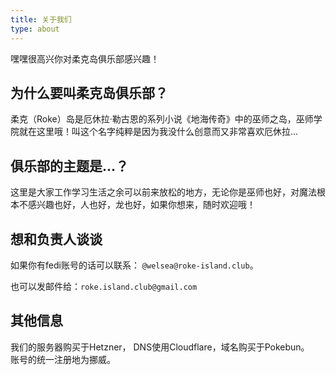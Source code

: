 ```yaml
---
title: 关于我们
type: about
---
```


嘿嘿很高兴你对柔克岛俱乐部感兴趣！

## 为什么要叫柔克岛俱乐部？
柔克（Roke）岛是厄休拉·勒古恩的系列小说《地海传奇》中的巫师之岛，巫师学院就在这里哦！叫这个名字纯粹是因为我没什么创意而又非常喜欢厄休拉...


## 俱乐部的主题是...？
这里是大家工作学习生活之余可以前来放松的地方，无论你是巫师也好，对魔法根本不感兴趣也好，人也好，龙也好，如果你想来，随时欢迎哦！


## 想和负责人谈谈
如果你有fedi账号的话可以联系： `@welsea@roke-island.club`。

也可以发邮件给：`roke.island.club@gmail.com` 
 

 ## 其他信息
我们的服务器购买于Hetzner， DNS使用Cloudflare，域名购买于Pokebun。
<br />
账号的统一注册地为挪威。